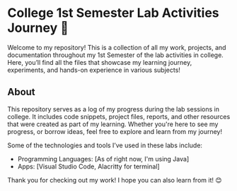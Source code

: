 # College 1st Semester Lab Activities Journey 🚀

Welcome to my repository! This is a collection of all my work, projects, and documentation throughout my 1st Semester of the lab activities in college. Here, you’ll find all the files that showcase my learning journey, experiments, and hands-on experience in various subjects!

## About

This repository serves as a log of my progress during the lab sessions in college. It includes code snippets, project files, reports, and other resources that were created as part of my learning. Whether you're here to see my progress, or borrow ideas, feel free to explore and learn from my journey!

Some of the technologies and tools I’ve used in these labs include:

- Programming Languages: [As of right now, I'm using Java]
- Apps: [Visual Studio Code, Alacritty for terminal]

Thank you for checking out my work! I hope you can also learn from it! 😊
